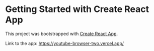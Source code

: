 # Getting Started with Create React App

This project was bootstrapped with [Create React App](https://github.com/facebook/create-react-app).

Link to the app: https://youtube-browser-two.vercel.app/
